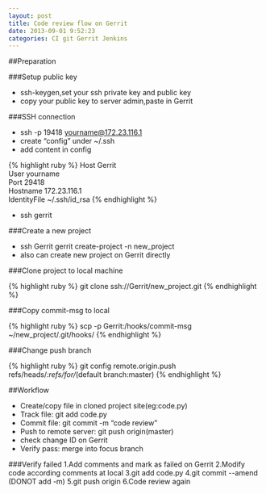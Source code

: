 ```yaml
---
layout: post
title: Code review flow on Gerrit
date: 2013-09-01 9:52:23
categories: CI git Gerrit Jenkins
---
```



##Preparation

###Setup public key

- ssh-keygen,set your ssh private key and public key
- copy your public key to server admin,paste in Gerrit

###SSH connection

- ssh -p 19418 yourname@172.23.116.1
- create “config” under ~/.ssh
- add content in config

{% highlight ruby %}
Host Gerrit  
User yourname  
Port 29418  
Hostname 172.23.116.1  
IdentityFile ~/.ssh/id_rsa
{% endhighlight %}
- ssh gerrit

###Create a new project

- ssh Gerrit gerrit create-project -n new_project
- also can create new project on Gerrit directly

###Clone project to local machine

{% highlight ruby %}
git clone ssh://Gerrit/new_project.git
{% endhighlight %}

###Copy commit-msg to local

{% highlight ruby %}
scp -p Gerrit:/hooks/commit-msg  ~/new_project/.git/hooks/
{% endhighlight %}

###Change push branch

{% highlight ruby %}
git config remote.origin.push refs/heads/*:refs/for/*(default branch:master)
{% endhighlight %}

##Workflow

- Create/copy file in cloned project site(eg:code.py)
- Track file: git add code.py
- Commit file: git commit -m “code review”
- Push to remote server: git push origin(master)
- check change ID on Gerrit
- Verify pass: merge into focus branch

###Verify failed
    1.Add comments and mark as failed on Gerrit
    2.Modify code according comments at local
    3.git add code.py
    4.git commit --amend (DONOT add -m)
    5.git push origin
    6.Code review again